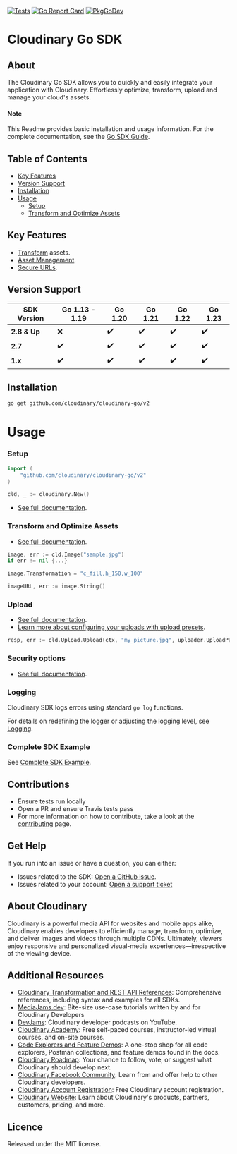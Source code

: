 [![Tests](https://github.com/cloudinary/cloudinary-go/actions/workflows/test.yaml/badge.svg)](https://github.com/cloudinary/cloudinary-go/actions)
[![Go Report Card](https://goreportcard.com/badge/github.com/cloudinary/cloudinary-go/v2)](https://goreportcard.com/report/github.com/cloudinary/cloudinary-go/v2)
[![PkgGoDev](https://pkg.go.dev/badge/github.com/cloudinary/cloudinary-go/v2)](https://pkg.go.dev/github.com/cloudinary/cloudinary-go/v2)

Cloudinary Go SDK
==================

## About

The Cloudinary Go SDK allows you to quickly and easily integrate your application with Cloudinary.
Effortlessly optimize, transform, upload and manage your cloud's assets.

#### Note

This Readme provides basic installation and usage information.
For the complete documentation, see the [Go SDK Guide](https://cloudinary.com/documentation/go_integration).

## Table of Contents

- [Key Features](#key-features)
- [Version Support](#Version-Support)
- [Installation](#installation)
- [Usage](#usage)
    - [Setup](#Setup)
    - [Transform and Optimize Assets](#Transform-and-Optimize-Assets)

## Key Features

- [Transform](https://cloudinary.com/documentation/go_media_transformations) assets.
- [Asset Management](https://cloudinary.com/documentation/go_asset_administration).
- [Secure URLs](https://cloudinary.com/documentation/video_manipulation_and_delivery#generating_secure_https_urls_using_sdks).

## Version Support

| **SDK Version** | **Go 1.13 - 1.19** | **Go 1.20** | **Go 1.21** | **Go 1.22** | **Go 1.23** |
|-----------------|--------------------|-------------|-------------|-------------|-------------|
| **2.8 & Up**    | ❌                  | ✔️          | ✔️          | ✔️          | ✔️          |
| **2.7**         | ✔️                 | ✔️          | ✔️          | ✔️          | ✔️          |
| **1.x**         | ✔️                 | ✔️          | ✔️          | ✔️          | ✔️          |

## Installation

```bash
go get github.com/cloudinary/cloudinary-go/v2
```

# Usage

### Setup

```go
import (
    "github.com/cloudinary/cloudinary-go/v2"
)

cld, _ := cloudinary.New()
```

- [See full documentation](https://cloudinary.com/documentation/go_integration#configuration).

### Transform and Optimize Assets

- [See full documentation](https://cloudinary.com/documentation/go_media_transformations).

```go
image, err := cld.Image("sample.jpg")
if err != nil {...}

image.Transformation = "c_fill,h_150,w_100"

imageURL, err := image.String()
```

### Upload

- [See full documentation](https://cloudinary.com/documentation/go_image_and_video_upload).
- [Learn more about configuring your uploads with upload presets](https://cloudinary.com/documentation/upload_presets).

```go
resp, err := cld.Upload.Upload(ctx, "my_picture.jpg", uploader.UploadParams{})
```

### Security options

- [See full documentation](https://cloudinary.com/documentation/solution_overview#security).

### Logging

Cloudinary SDK logs errors using standard `go log` functions.

For details on redefining the logger or adjusting the logging level, see [Logging](logger/README.md).

### Complete SDK Example

See [Complete SDK Example](example/example.go).

## Contributions

- Ensure tests run locally
- Open a PR and ensure Travis tests pass
- For more information on how to contribute, take a look at the [contributing](CONTRIBUTING.md) page.

## Get Help

If you run into an issue or have a question, you can either:

- Issues related to the SDK: [Open a GitHub issue](https://github.com/cloudinary/cloudinary-go/issues).
- Issues related to your account: [Open a support ticket](https://cloudinary.com/contact)

## About Cloudinary

Cloudinary is a powerful media API for websites and mobile apps alike, Cloudinary enables developers to efficiently
manage, transform, optimize, and deliver images and videos through multiple CDNs. Ultimately, viewers enjoy responsive
and personalized visual-media experiences—irrespective of the viewing device.

## Additional Resources

- [Cloudinary Transformation and REST API References](https://cloudinary.com/documentation/cloudinary_references):
  Comprehensive references, including syntax and examples for all SDKs.
- [MediaJams.dev](https://mediajams.dev/): Bite-size use-case tutorials written by and for Cloudinary Developers
- [DevJams](https://www.youtube.com/playlist?list=PL8dVGjLA2oMr09amgERARsZyrOz_sPvqw): Cloudinary developer podcasts on
  YouTube.
- [Cloudinary Academy](https://training.cloudinary.com/): Free self-paced courses, instructor-led virtual courses, and
  on-site courses.
- [Code Explorers and Feature Demos](https://cloudinary.com/documentation/code_explorers_demos_index): A one-stop shop
  for all code explorers, Postman collections, and feature demos found in the docs.
- [Cloudinary Roadmap](https://cloudinary.com/roadmap): Your chance to follow, vote, or suggest what Cloudinary should
  develop next.
- [Cloudinary Facebook Community](https://www.facebook.com/groups/CloudinaryCommunity): Learn from and offer help to
  other Cloudinary developers.
- [Cloudinary Account Registration](https://cloudinary.com/users/register/free): Free Cloudinary account registration.
- [Cloudinary Website](https://cloudinary.com): Learn about Cloudinary's products, partners, customers, pricing, and
  more.

## Licence

Released under the MIT license.
